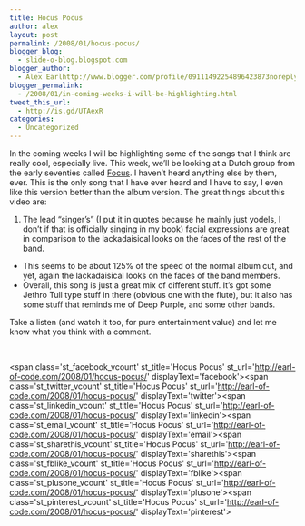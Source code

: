 ```yaml
---
title: Hocus Pocus
author: alex
layout: post
permalink: /2008/01/hocus-pocus/
blogger_blog:
  - slide-o-blog.blogspot.com
blogger_author:
  - Alex Earlhttp://www.blogger.com/profile/09111492254896423873noreply@blogger.com
blogger_permalink:
  - /2008/01/in-coming-weeks-i-will-be-highlighting.html
tweet_this_url:
  - http://is.gd/UTAexR
categories:
  - Uncategorized
---
```

In the coming weeks I will be highlighting some of the songs that I think are really cool, especially live. This week, we&#8217;ll be looking at a Dutch group from the early seventies called [Focus][1]. I haven&#8217;t heard anything else by them, ever. This is the only song that I have ever heard and I have to say, I even like this version better than the album version. The great things about this video are:

  1. The lead &#8220;singer&#8217;s&#8221; (I put it in quotes because he mainly just yodels, I don&#8217;t if that is officially singing in my book) facial expressions are great in comparison to the lackadaisical looks on the faces of the rest of the band.
  * This seems to be about 125% of the speed of the normal album cut, and yet, again the lackadaisical looks on the faces of the band members.
  * Overall, this song is just a great mix of different stuff. It&#8217;s got some Jethro Tull type stuff in there (obvious one with the flute), but it also has some stuff that reminds me of Deep Purple, and some other bands.
</ol> 

Take a listen (and watch it too, for pure entertainment value) and let me know what you think with a comment.

<center>
  <br />
</center>

<span class='st\_facebook\_vcount' st\_title='Hocus Pocus' st\_url='http://earl-of-code.com/2008/01/hocus-pocus/' displayText='facebook'></span><span class='st\_twitter\_vcount' st\_title='Hocus Pocus' st\_url='http://earl-of-code.com/2008/01/hocus-pocus/' displayText='twitter'></span><span class='st\_linkedin\_vcount' st\_title='Hocus Pocus' st\_url='http://earl-of-code.com/2008/01/hocus-pocus/' displayText='linkedin'></span><span class='st\_email\_vcount' st\_title='Hocus Pocus' st\_url='http://earl-of-code.com/2008/01/hocus-pocus/' displayText='email'></span><span class='st\_sharethis\_vcount' st\_title='Hocus Pocus' st\_url='http://earl-of-code.com/2008/01/hocus-pocus/' displayText='sharethis'></span><span class='st\_fblike\_vcount' st\_title='Hocus Pocus' st\_url='http://earl-of-code.com/2008/01/hocus-pocus/' displayText='fblike'></span><span class='st\_plusone\_vcount' st\_title='Hocus Pocus' st\_url='http://earl-of-code.com/2008/01/hocus-pocus/' displayText='plusone'></span><span class='st\_pinterest\_vcount' st\_title='Hocus Pocus' st\_url='http://earl-of-code.com/2008/01/hocus-pocus/' displayText='pinterest'></span>

 [1]: http://en.wikipedia.org/wiki/Focus_%28band%29